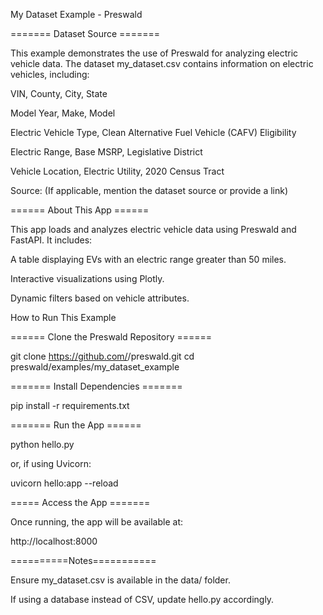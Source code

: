 My Dataset Example - Preswald

======= Dataset Source =======

This example demonstrates the use of Preswald for analyzing electric vehicle data.
The dataset my_dataset.csv contains information on electric vehicles, including:

VIN, County, City, State

Model Year, Make, Model

Electric Vehicle Type, Clean Alternative Fuel Vehicle (CAFV) Eligibility

Electric Range, Base MSRP, Legislative District

Vehicle Location, Electric Utility, 2020 Census Tract

Source: (If applicable, mention the dataset source or provide a link)

====== About This App ======

This app loads and analyzes electric vehicle data using Preswald and FastAPI.
It includes:

A table displaying EVs with an electric range greater than 50 miles.

Interactive visualizations using Plotly.

Dynamic filters based on vehicle attributes.

How to Run This Example

====== Clone the Preswald Repository ======

git clone https://github.com/<your-repo>/preswald.git
cd preswald/examples/my_dataset_example

======= Install Dependencies =======

pip install -r requirements.txt

======= Run the App ======

python hello.py

or, if using Uvicorn:

uvicorn hello:app --reload

===== Access the App =======

Once running, the app will be available at:

http://localhost:8000

==========Notes===========

Ensure my_dataset.csv is available in the data/ folder.

If using a database instead of CSV, update hello.py accordingly.
